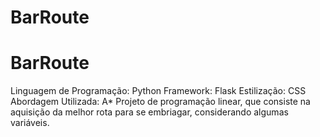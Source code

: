 # BarRoute
<h1>BarRoute</h1>
<p>
  Linguagem de Programação: Python
  Framework: Flask
  Estilização: CSS
  Abordagem Utilizada: A*
  Projeto de programação linear, que consiste na aquisição da melhor rota para se embriagar, considerando algumas variáveis.
</p>
